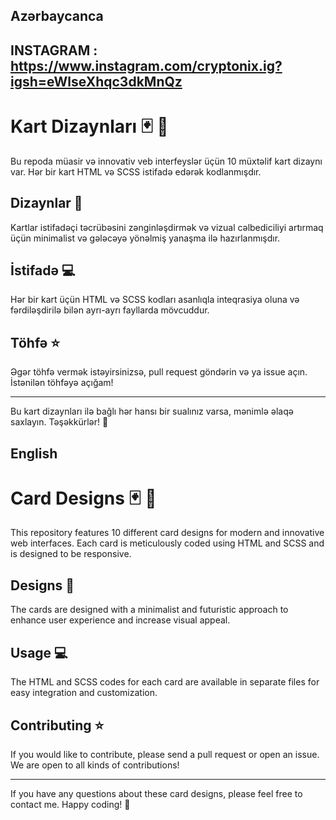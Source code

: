 ## Azərbaycanca

## INSTAGRAM : https://www.instagram.com/cryptonix.ig?igsh=eWlseXhqc3dkMnQz

# Kart Dizaynları 🃏 🎨

Bu repoda müasir və innovativ veb interfeyslər üçün 10 müxtəlif kart dizaynı var. Hər bir kart HTML və SCSS istifadə edərək kodlanmışdır.

## Dizaynlar  🎨

Kartlar istifadəçi təcrübəsini zənginləşdirmək və vizual cəlbediciliyi artırmaq üçün minimalist və gələcəyə yönəlmiş yanaşma ilə hazırlanmışdır.


## İstifadə  💻

Hər bir kart üçün HTML və SCSS kodları asanlıqla inteqrasiya oluna və fərdiləşdirilə bilən ayrı-ayrı fayllarda mövcuddur.

## Töhfə ⭐️

Əgər töhfə vermək istəyirsinizsə,  pull request göndərin və ya issue açın. İstənilən töhfəyə açığam!

---

Bu kart dizaynları ilə bağlı hər hansı bir sualınız varsa, mənimlə əlaqə saxlayın.  Təşəkkürlər! 🚀


## English

# Card Designs 🃏 🎨

This repository features 10 different card designs for modern and innovative web interfaces. Each card is meticulously coded using HTML and SCSS and is designed to be responsive.

## Designs 🎨

The cards are designed with a minimalist and futuristic approach to enhance user experience and increase visual appeal.


## Usage 💻

The HTML and SCSS codes for each card are available in separate files for easy integration and customization.

## Contributing ⭐️

If you would like to contribute, please send a pull request or open an issue. We are open to all kinds of contributions!


---

If you have any questions about these card designs, please feel free to contact me. Happy coding! 🚀

